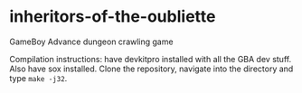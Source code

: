 # inheritors-of-the-oubliette
GameBoy Advance dungeon crawling game

Compilation instructions: have devkitpro installed with all the GBA dev stuff. Also have sox installed. Clone the repository, navigate into the directory and type `make -j32`.
